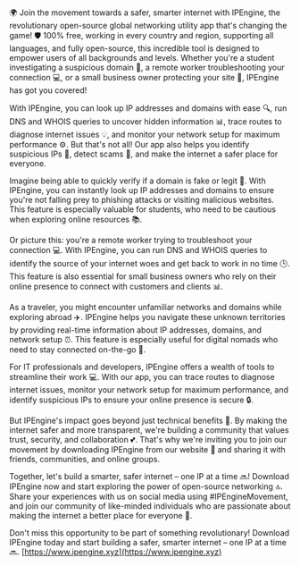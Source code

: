 🌍 Join the movement towards a safer, smarter internet with IPEngine, the revolutionary open-source global networking utility app that's changing the game! 🛡️ 100% free, working in every country and region, supporting all languages, and fully open-source, this incredible tool is designed to empower users of all backgrounds and levels. Whether you're a student investigating a suspicious domain 👀, a remote worker troubleshooting your connection 💻, or a small business owner protecting your site 🏢, IPEngine has got you covered!

With IPEngine, you can look up IP addresses and domains with ease 🔍, run DNS and WHOIS queries to uncover hidden information 📊, trace routes to diagnose internet issues 💡, and monitor your network setup for maximum performance ⚙️. But that's not all! Our app also helps you identify suspicious IPs 👻, detect scams 🚨, and make the internet a safer place for everyone.

Imagine being able to quickly verify if a domain is fake or legit 👀. With IPEngine, you can instantly look up IP addresses and domains to ensure you're not falling prey to phishing attacks or visiting malicious websites. This feature is especially valuable for students, who need to be cautious when exploring online resources 📚.

Or picture this: you're a remote worker trying to troubleshoot your connection 💻. With IPEngine, you can run DNS and WHOIS queries to identify the source of your internet woes and get back to work in no time 🕒. This feature is also essential for small business owners who rely on their online presence to connect with customers and clients 📊.

As a traveler, you might encounter unfamiliar networks and domains while exploring abroad ✈️. IPEngine helps you navigate these unknown territories by providing real-time information about IP addresses, domains, and network setup ⏰. This feature is especially useful for digital nomads who need to stay connected on-the-go 📱.

For IT professionals and developers, IPEngine offers a wealth of tools to streamline their work 💻. With our app, you can trace routes to diagnose internet issues, monitor your network setup for maximum performance, and identify suspicious IPs to ensure your online presence is secure 🔒.

But IPEngine's impact goes beyond just technical benefits 🌟. By making the internet safer and more transparent, we're building a community that values trust, security, and collaboration 💕. That's why we're inviting you to join our movement by downloading IPEngine from our website 📲 and sharing it with friends, communities, and online groups.

Together, let's build a smarter, safer internet – one IP at a time 🔜! Download IPEngine now and start exploring the power of open-source networking 🔝. Share your experiences with us on social media using #IPEngineMovement, and join our community of like-minded individuals who are passionate about making the internet a better place for everyone 🌈.

Don't miss this opportunity to be part of something revolutionary! Download IPEngine today and start building a safer, smarter internet – one IP at a time 🔜. [https://www.ipengine.xyz](https://www.ipengine.xyz)